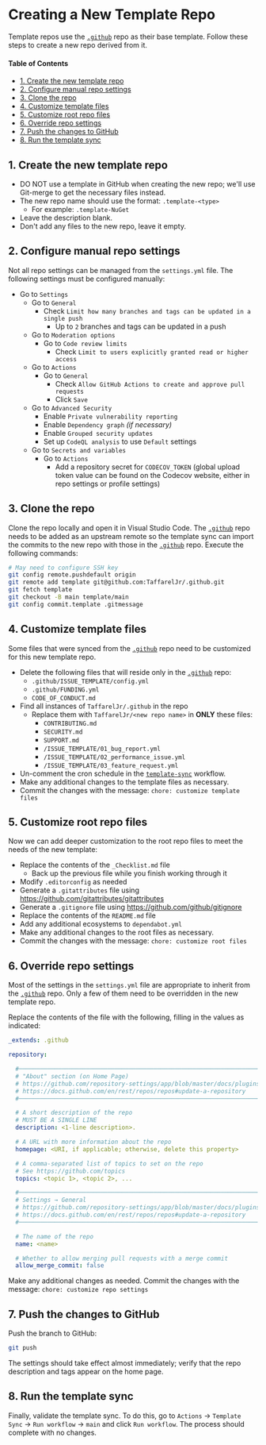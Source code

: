# Creating a New Template Repo <!-- omit in toc -->

Template repos use the [`.github`][template] repo
as their base template.
Follow these steps to create a new repo derived from it.

#### Table of Contents <!-- omit in toc -->

- [1. Create the new template repo](#1-create-the-new-template-repo)
- [2. Configure manual repo settings](#2-configure-manual-repo-settings)
- [3. Clone the repo](#3-clone-the-repo)
- [4. Customize template files](#4-customize-template-files)
- [5. Customize root repo files](#5-customize-root-repo-files)
- [6. Override repo settings](#6-override-repo-settings)
- [7. Push the changes to GitHub](#7-push-the-changes-to-github)
- [8. Run the template sync](#8-run-the-template-sync)

## 1. Create the new template repo

- DO NOT use a template in GitHub when creating the new repo;
  we'll use Git-merge to get the necessary files instead.
- The new repo name should use the format: `.template-<type>`
  - For example: `.template-NuGet`
- Leave the description blank.
- Don't add any files to the new repo, leave it empty.

## 2. Configure manual repo settings

Not all repo settings can be managed from the `settings.yml` file.
The following settings must be configured manually:

- Go to `Settings`
  - Go to `General`
    - Check `Limit how many branches and tags can be updated in a single push`
      - Up to `2` branches and tags can be updated in a push
  - Go to `Moderation options`
    - Go to `Code review limits`
      - Check `Limit to users explicitly granted read or higher access`
  - Go to `Actions`
    - Go to `General`
      - Check `Allow GitHub Actions to create and approve pull requests`
      - Click `Save`
  - Go to `Advanced Security`
    - Enable `Private vulnerability reporting`
    - Enable `Dependency graph` _(if necessary)_
    - Enable `Grouped security updates`
    - Set up `CodeQL analysis` to use `Default` settings
  - Go to `Secrets and variables`
    - Go to `Actions`
      - Add a repository secret for `CODECOV_TOKEN`
        (global upload token value can be found on the Codecov website,
        either in repo settings or profile settings)

## 3. Clone the repo

Clone the repo locally and open it in Visual Studio Code.
The [`.github`][template] repo needs to be added as an upstream remote
so the template sync can import the commits to the new repo
with those in the [`.github`][template] repo.
Execute the following commands:

```bash
# May need to configure SSH key
git config remote.pushdefault origin
git remote add template git@github.com:TaffarelJr/.github.git
git fetch template
git checkout -B main template/main
git config commit.template .gitmessage
```

## 4. Customize template files

Some files that were synced from the [`.github`][template] repo
need to be customized for this new template repo.

- Delete the following files that will
  reside only in the [`.github`][template] repo:
  - `.github/ISSUE_TEMPLATE/config.yml`
  - `.github/FUNDING.yml`
  - `CODE_OF_CONDUCT.md`
- Find all instances of `TaffarelJr/.github` in the repo
  - Replace them with `TaffarelJr/<new repo name>` in **ONLY** these files:
    - `CONTRIBUTING.md`
    - `SECURITY.md`
    - `SUPPORT.md`
    - `/ISSUE_TEMPLATE/01_bug_report.yml`
    - `/ISSUE_TEMPLATE/02_performance_issue.yml`
    - `/ISSUE_TEMPLATE/03_feature_request.yml`
- Un-comment the cron schedule in the [`template-sync`][sync] workflow.
- Make any additional changes to the template files as necessary.
- Commit the changes with the message: `chore: customize template files`

## 5. Customize root repo files

Now we can add deeper customization to the root repo files
to meet the needs of the new template:

- Replace the contents of the `_Checklist.md` file
  - Back up the previous file while you finish working through it
- Modify `.editorconfig` as needed
- Generate a `.gitattributes` file using https://github.com/gitattributes/gitattributes
- Generate a `.gitignore` file using https://github.com/github/gitignore
- Replace the contents of the `README.md` file
- Add any additional ecosystems to `dependabot.yml`
- Make any additional changes to the root files as necessary.
- Commit the changes with the message: `chore: customize root files`

## 6. Override repo settings

Most of the settings in the `settings.yml` file
are appropriate to inherit from the [`.github`][template] repo.
Only a few of them need to be overridden in the new template repo.

Replace the contents of the file with the following,
filling in the values as indicated:

```yaml
_extends: .github

repository:

  #─────────────────────────────────────────────────────────────────────────────
  # "About" section (on Home Page)
  # https://github.com/repository-settings/app/blob/master/docs/plugins/repository.md
  # https://docs.github.com/en/rest/repos/repos#update-a-repository
  #─────────────────────────────────────────────────────────────────────────────

  # A short description of the repo
  # MUST BE A SINGLE LINE
  description: <1-line description>.

  # A URL with more information about the repo
  homepage: <URI, if applicable; otherwise, delete this property>

  # A comma-separated list of topics to set on the repo
  # See https://github.com/topics
  topics: <topic 1>, <topic 2>, ...

  #─────────────────────────────────────────────────────────────────────────────
  # Settings → General
  # https://github.com/repository-settings/app/blob/master/docs/plugins/repository.md
  # https://docs.github.com/en/rest/repos/repos#update-a-repository
  #─────────────────────────────────────────────────────────────────────────────

  # The name of the repo
  name: <name>

  # Whether to allow merging pull requests with a merge commit
  allow_merge_commit: false
```

Make any additional changes as needed.
Commit the changes with the message: `chore: customize repo settings`

## 7. Push the changes to GitHub

Push the branch to GitHub:

```bash
git push
```

The settings should take effect almost immediately;
verify that the repo description and tags appear on the home page.

## 8. Run the template sync

Finally, validate the template sync.
To do this, go to `Actions` → `Template Sync` → `Run workflow` → `main`
and click `Run workflow`. The process should complete with no changes.

<!-- Source Code URIs -->

[sync]: .github/workflows/template-sync.yml

<!-- GitHub Repo URIs -->

[template]: https://github.com/TaffarelJr/.github
